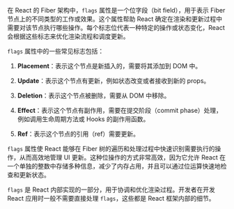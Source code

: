在 React 的 Fiber 架构中，`flags` 属性是一个位字段（bit field），用于表示 Fiber 节点上的不同类型的工作或效果。这个属性帮助 React 确定在渲染和更新过程中需要对该节点执行哪些操作。每个标志位代表一种特定的操作或状态变化，React 会根据这些标志来优化渲染流程和调度更新。

`flags` 属性中的一些常见标志包括：

1. **Placement**：表示这个节点是新插入的，需要将其添加到 DOM 中。

2. **Update**：表示这个节点有更新，例如状态改变或者接收到新的 props。

3. **Deletion**：表示这个节点被删除，需要从 DOM 中移除。

4. **Effect**：表示这个节点有副作用，需要在提交阶段（commit phase）处理，例如调用生命周期方法或 Hooks 的副作用函数。

5. **Ref**：表示这个节点的引用（ref）需要更新。

`flags` 属性使 React 能够在 Fiber 树的遍历和处理过程中快速识别需要执行的操作，从而高效地管理 UI 更新。这种位操作的方式非常高效，因为它允许 React 在一个单独的整数中存储多种信息，减少了内存占用，并且可以通过位运算快速地检查和更新状态。

`flags` 是 React 内部实现的一部分，用于协调和优化渲染过程。开发者在开发 React 应用时一般不需要直接处理 `flags`，这些都是 React 框架内部的细节。